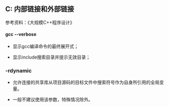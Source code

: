 ## C:  内部链接和外部链接

参考资料：《大规模C++程序设计》

#### gcc --verbose

* 显示gcc编译命令的最终展开式；

* 显示include搜索目录并提示无效目录；

### -rdynamic

* 允许连接的共享库从项目源码的目标文件中搜索符号作为自身所引用的全局变量。

* 一般不建议使用该参数，特殊情况除外。

